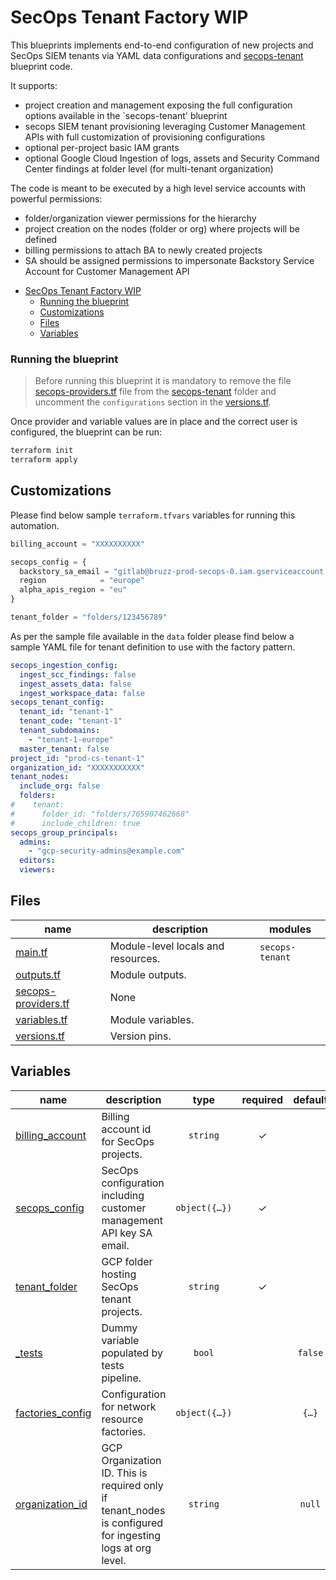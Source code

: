 # SecOps Tenant Factory WIP

This blueprints implements end-to-end configuration of new projects and SecOps SIEM tenants via YAML data configurations and [secops-tenant](../secops-tenant) blueprint code.

It supports:
- project creation and management exposing the full configuration options available in the `secops-tenant' blueprint
- secops SIEM tenant provisioning leveraging Customer Management APIs with full customization of provisioning configurations
- optional per-project basic IAM grants
- optional Google Cloud Ingestion of logs, assets and Security Command Center findings at folder level (for multi-tenant organization) 

The code is meant to be executed by a high level service accounts with powerful permissions:
- folder/organization viewer permissions for the hierarchy
- project creation on the nodes (folder or org) where projects will be defined
- billing permissions to attach BA to newly created projects
- SA should be assigned permissions to impersonate Backstory Service Account for Customer Management API

<!-- BEGIN TOC -->
* [SecOps Tenant Factory WIP](#secops-tenant-factory-wip)
    * [Running the blueprint](#running-the-blueprint)
  * [Customizations](#customizations)
  * [Files](#files)
  * [Variables](#variables)
<!--END TOC -->

### Running the blueprint

> Before running this blueprint it is mandatory to remove the file [secops-providers.tf](../secops-tenant/secops-providers.tf) file from the [secops-tenant](../secops-tenant) folder and uncomment the `configurations` section in the [versions.tf](../secops-tenant/versions.tf).  

Once provider and variable values are in place and the correct user is configured, the blueprint can be run:

```bash
terraform init
terraform apply
```

## Customizations

Please find below sample `terraform.tfvars` variables for running this automation.

```terraform
billing_account = "XXXXXXXXXX"

secops_config = {
  backstory_sa_email = "gitlab@bruzz-prod-secops-0.iam.gserviceaccount.com"
  region            = "europe"
  alpha_apis_region = "eu"
}

tenant_folder = "folders/123456789"
```

As per the sample file available in the `data` folder please find below a sample YAML file for tenant definition to use with the factory pattern.

```yaml
secops_ingestion_config:
  ingest_scc_findings: false
  ingest_assets_data: false
  ingest_workspace_data: false
secops_tenant_config:
  tenant_id: "tenant-1"
  tenant_code: "tenant-1"
  tenant_subdomains:
    - "tenant-1-europe"
  master_tenant: false
project_id: "prod-cs-tenant-1"
organization_id: "XXXXXXXXXXX"
tenant_nodes:
  include_org: false
  folders:
#    tenant:
#      folder_id: "folders/765907462668"
#      include_children: true
secops_group_principals:
  admins:
    - "gcp-security-admins@example.com"
  editors:
  viewers:
```

<!-- TFDOC OPTS files:1 show_extra:1 exclude:3-secops-dev-providers.tf -->
<!-- BEGIN TFDOC -->
## Files

| name | description | modules |
|---|---|---|
| [main.tf](./main.tf) | Module-level locals and resources. | <code>secops-tenant</code> |
| [outputs.tf](./outputs.tf) | Module outputs. |  |
| [secops-providers.tf](./secops-providers.tf) | None |  |
| [variables.tf](./variables.tf) | Module variables. |  |
| [versions.tf](./versions.tf) | Version pins. |  |

## Variables

| name | description | type | required | default | producer |
|---|---|:---:|:---:|:---:|:---:|
| [billing_account](variables.tf#L23) | Billing account id for SecOps projects. | <code>string</code> | ✓ |  |  |
| [secops_config](variables.tf#L58) | SecOps configuration including customer management API key SA email. | <code title="object&#40;&#123;&#10;  backstory_sa_email &#61; string&#10;  region             &#61; string&#10;  alpha_apis_region  &#61; string&#10;&#125;&#41;">object&#40;&#123;&#8230;&#125;&#41;</code> | ✓ |  |  |
| [tenant_folder](variables.tf#L68) | GCP folder hosting SecOps tenant projects. | <code>string</code> | ✓ |  |  |
| [_tests](variables.tf#L17) | Dummy variable populated by tests pipeline. | <code>bool</code> |  | <code>false</code> |  |
| [factories_config](variables.tf#L29) | Configuration for network resource factories. | <code title="object&#40;&#123;&#10;  data_folder           &#61; optional&#40;string, &#34;data&#34;&#41;&#10;  dns_policy_rules_file &#61; optional&#40;string, &#34;data&#47;dns-policy-rules.yaml&#34;&#41;&#10;  firewall_policy_name  &#61; optional&#40;string, &#34;net-default&#34;&#41;&#10;  tenants_folder        &#61; optional&#40;string, &#34;data&#47;tenants&#34;&#41;&#10;&#125;&#41;">object&#40;&#123;&#8230;&#125;&#41;</code> |  | <code title="&#123;&#10;  data_folder           &#61; &#34;data&#34;&#10;  dns_policy_rules_file &#61; &#34;data&#47;dns-policy-rules.yaml&#34;&#10;&#125;">&#123;&#8230;&#125;</code> |  |
| [organization_id](variables.tf#L52) | GCP Organization ID. This is required only if tenant_nodes is configured for ingesting logs at org level. | <code>string</code> |  | <code>null</code> |  |
<!-- END TFDOC -->
